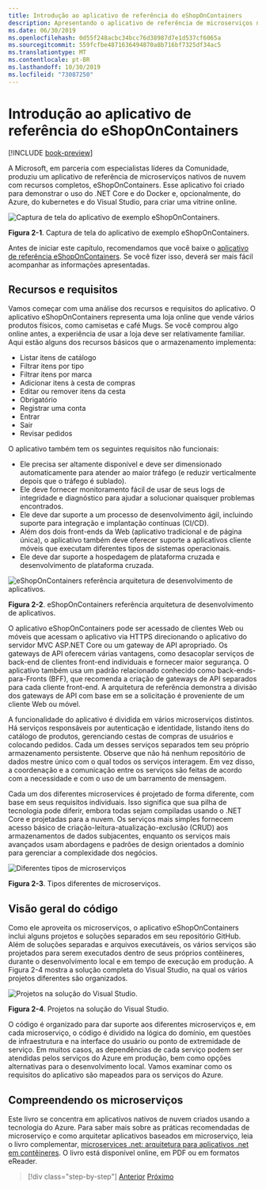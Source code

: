 ```yaml
---
title: Introdução ao aplicativo de referência do eShopOnContainers
description: Apresentando o aplicativo de referência de microserviços nativos do eShopOnContainers Cloud para ASP.NET Core e o Azure.
ms.date: 06/30/2019
ms.openlocfilehash: 0d55f248acbc34bcc76d38987d7e1d537cf6065a
ms.sourcegitcommit: 559fcfbe4871636494870a8b716bf7325df34ac5
ms.translationtype: MT
ms.contentlocale: pt-BR
ms.lasthandoff: 10/30/2019
ms.locfileid: "73087250"
---
```

# <a name="introducing-eshoponcontainers-reference-app"></a>Introdução ao aplicativo de referência do eShopOnContainers

[!INCLUDE [book-preview](../../../includes/book-preview.md)]

A Microsoft, em parceria com especialistas líderes da Comunidade, produziu um aplicativo de referência de microserviços nativos de nuvem com recursos completos, eShopOnContainers. Esse aplicativo foi criado para demonstrar o uso do .NET Core e do Docker e, opcionalmente, do Azure, do kubernetes e do Visual Studio, para criar uma vitrine online.

![Captura de tela do aplicativo de exemplo eShopOnContainers.](./media/eshoponcontainers-sample-app-screenshot.png)

**Figura 2-1**. Captura de tela do aplicativo de exemplo eShopOnContainers.

Antes de iniciar este capítulo, recomendamos que você baixe o [aplicativo de referência eShopOnContainers](https://github.com/dotnet-architecture/eShopOnContainers). Se você fizer isso, deverá ser mais fácil acompanhar as informações apresentadas.

## <a name="features-and-requirements"></a>Recursos e requisitos

Vamos começar com uma análise dos recursos e requisitos do aplicativo. O aplicativo eShopOnContainers representa uma loja online que vende vários produtos físicos, como camisetas e café Mugs. Se você comprou algo online antes, a experiência de usar a loja deve ser relativamente familiar. Aqui estão alguns dos recursos básicos que o armazenamento implementa:

- Listar itens de catálogo
- Filtrar itens por tipo
- Filtrar itens por marca
- Adicionar itens à cesta de compras
- Editar ou remover itens da cesta
- Obrigatório
- Registrar uma conta
- Entrar
- Sair
- Revisar pedidos

O aplicativo também tem os seguintes requisitos não funcionais:

- Ele precisa ser altamente disponível e deve ser dimensionado automaticamente para atender ao maior tráfego (e reduzir verticalmente depois que o tráfego é sublado).
- Ele deve fornecer monitoramento fácil de usar de seus logs de integridade e diagnóstico para ajudar a solucionar quaisquer problemas encontrados.
- Ele deve dar suporte a um processo de desenvolvimento ágil, incluindo suporte para integração e implantação contínuas (CI/CD).
- Além dos dois front-ends da Web (aplicativo tradicional e de página única), o aplicativo também deve oferecer suporte a aplicativos cliente móveis que executam diferentes tipos de sistemas operacionais.
- Ele deve dar suporte a hospedagem de plataforma cruzada e desenvolvimento de plataforma cruzada.

![eShopOnContainers referência arquitetura de desenvolvimento de aplicativos.](./media/eshoponcontainers-development-architecture.png)

**Figura 2-2**. eShopOnContainers referência arquitetura de desenvolvimento de aplicativos.

O aplicativo eShopOnContainers pode ser acessado de clientes Web ou móveis que acessam o aplicativo via HTTPS direcionando o aplicativo do servidor MVC ASP.NET Core ou um gateway de API apropriado. Os gateways de API oferecem várias vantagens, como desacoplar serviços de back-end de clientes front-end individuais e fornecer maior segurança. O aplicativo também usa um padrão relacionado conhecido como back-ends-para-Fronts (BFF), que recomenda a criação de gateways de API separados para cada cliente front-end. A arquitetura de referência demonstra a divisão dos gateways de API com base em se a solicitação é proveniente de um cliente Web ou móvel.

A funcionalidade do aplicativo é dividida em vários microserviços distintos. Há serviços responsáveis por autenticação e identidade, listando itens do catálogo de produtos, gerenciando cestas de compras de usuários e colocando pedidos. Cada um desses serviços separados tem seu próprio armazenamento persistente. Observe que não há nenhum repositório de dados mestre único com o qual todos os serviços interagem. Em vez disso, a coordenação e a comunicação entre os serviços são feitas de acordo com a necessidade e com o uso de um barramento de mensagem.

Cada um dos diferentes microservices é projetado de forma diferente, com base em seus requisitos individuais. Isso significa que sua pilha de tecnologia pode diferir, embora todas sejam compiladas usando o .NET Core e projetadas para a nuvem. Os serviços mais simples fornecem acesso básico de criação-leitura-atualização-exclusão (CRUD) aos armazenamentos de dados subjacentes, enquanto os serviços mais avançados usam abordagens e padrões de design orientados a domínio para gerenciar a complexidade dos negócios.

![Diferentes tipos de microserviços](./media/different-kinds-of-microservices.png)

**Figura 2-3**. Tipos diferentes de microserviços.

## <a name="overview-of-the-code"></a>Visão geral do código

Como ele aproveita os microserviços, o aplicativo eShopOnContainers inclui alguns projetos e soluções separados em seu repositório GitHub. Além de soluções separadas e arquivos executáveis, os vários serviços são projetados para serem executados dentro de seus próprios contêineres, durante o desenvolvimento local e em tempo de execução em produção. A Figura 2-4 mostra a solução completa do Visual Studio, na qual os vários projetos diferentes são organizados.

![Projetos na solução do Visual Studio.](./media/projects-in-visual-studio-solution.png)

**Figura 2-4**. Projetos na solução do Visual Studio.

O código é organizado para dar suporte aos diferentes microserviços e, em cada microserviço, o código é dividido na lógica do domínio, em questões de infraestrutura e na interface do usuário ou ponto de extremidade de serviço. Em muitos casos, as dependências de cada serviço podem ser atendidas pelos serviços do Azure em produção, bem como opções alternativas para o desenvolvimento local. Vamos examinar como os requisitos do aplicativo são mapeados para os serviços do Azure.

## <a name="understanding-microservices"></a>Compreendendo os microserviços

Este livro se concentra em aplicativos nativos de nuvem criados usando a tecnologia do Azure. Para saber mais sobre as práticas recomendadas de microserviço e como arquitetar aplicativos baseados em microserviço, leia o livro complementar, [microservices .net: arquitetura para aplicativos .net em contêineres](https://dotnet.microsoft.com/learn/aspnet/microservices-architecture). O livro está disponível online, em PDF ou em formatos eReader.

>[!div class="step-by-step"]
>[Anterior](candidate-apps.md)
>[Próximo](map-eshoponcontainers-azure-services.md)
